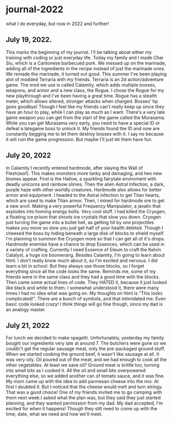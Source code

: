 # journal-2022
what I do everyday, but now in 2022 and further!

## July 19, 2022. 
  This marks the beginning of my journal. I'll be talking aboat either my training with coding or just everyday life. Today my family and I made Char Siu, which is a Cantonese barbecued pork. We messed up on the marinade, adding all  of the ingredients in the recipe instead of just the marinade ones. We remade the marinade, it turned out good. This summer I've been playing alot of modded Terraria with my friends. Terraria is an 2d action/adventure game. The mod we use is called Calamity, which adds multiple bosses, weapons, and armor and a new class, the Rogue. I chose the Rogue for my new playthrough and I've been having a great time. Rogue has a stealth meter, which allows altered, stronger attacks when charged. Bosses' hp goes goodbye! Though I feel like my friends can't really keep up since they have an hour to play, while I can play as much as I want. There's a very late game weapon you can get from the start of the game called the Murasama. While you can get Murasama very early, you need to have a special ID or defeat a lategame boss to unlock it. My friends found the ID and now are constantly begging me to let them destroy bosses with it. I say no because it will ruin the game progression. But maybe I'll just let them have fun.
## July 20, 2022
  In Calamity I recently entered hardmode, after slaying the Wall of Flesh(wof). This makes monsters more tanky and damaging, and two new biomes appear. First is the Hallow, a sparkling fairytale enviroment with deadly unicorns and rainbow slimes. Then the alien Astral Infection, a dark, purple haze with other worldly creatures. Hardmode also allows for better armor and equipment. I headed to the Astral infection to get Titan hearts, which are used to make Titan armor. Then, I mined for hardmode ore to get a new anvil. Making a very powerful Frequency Manipulator, a javalin that explodes into homing energy bolts. Very cool stuff. I had killed the Cryogen, a floating ice prison that shoots ice crystals that slow you down. Cryogen just turning the game into a bullet hell, as getting hit by one projectiles makes you move so slow you just get half of your health deleted. Though I cheesed the boss by hiding beneath a large disk of blocks to shield myself. I'm planning to summon the Cryogen more so that I can get all of it's drops. Hardmode enemies have a chance to drop Essences, which can be used in a variety of crafting. Currently I need Essence of Eleum to craft the Kelvin Catalyst, a huge ice boomerang. Besides Calamity, I'm going to learn about html. I don't really know much about it, so I'm excited and nervous. I did learn a bit in school. But they always use those blocks, so I  forget everything since all the code looks the same. Reminds me, some of my friends were in the same class and they had a good time with the blocks. Then came some actual lines of code. They HATED it, because it just looked like black and white to them. I somewhat understood it, there were many times I had no idea what was going on. My thoughts on html is "This looks complicated!". There are a bunch of symbols, and that intimidated me. Even basic code looked crazy! I think things will go fine though, since my dad is an analogy master.
## July 21, 2022
  For lunch we decided to make spagetti. Unfortunately, yesterday my family bought our ingredients very late at around 7. The butchers were gone so we couldn't get the regular sausage meat, only the pre-packaged ground stuff. When we started cooking the ground beef, it wasn't like sausage at all. It was very oily. Oil poured out of the meat, and we had enough to cook all the other vegetables. At least we save oil? Ground meat is brittle too, turning into small bits as I cooked it. All the oil and small bits overpowered everything else, so we added another can of tomato sauce, and it was fine. My mom came up with the idea to add parmesan cheese into the mix. At first I doubted it. But I noticed that the cheese would melt and turn stringy. That was a good choice! One of my friends invited me to go camping with them next week.I asked what the plan was, but they said they just started planning, and they wanted permission from my dad. My dad accepted, I'm excited for when it happens! Though they still need to come up with the time, date, what we need and how we'll meet.

